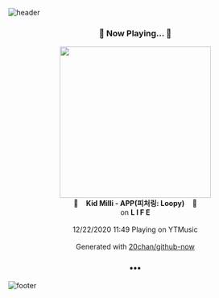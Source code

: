 ![header](https://capsule-render.vercel.app/api?type=wave&height=170&section=header&text=Hi.%20I'm%20SHIFT&fontColor=090707&fontAlignX=45&fontAlignY=65&fontSize=100)

<h3 align="center">🎵 Now Playing... 🎵</h3>
<p align="center">
  <a href="https://music.youtube.com/channel/UCYzWVpdZqtp6Ihtzy4_9M3g">
    <img width="300" src="https://lh3.googleusercontent.com/zgMUBhJrrK-CUX3nMKbQKLdXBIYMjdOgLOjRb-0RE1RnTomyhGfX0H8hQ7lwR3m10eTs5llZO9kt_9g">
  </a>
  <br>
  🎵&nbsp&nbsp&nbsp <b>Kid Milli - APP(피처링: Loopy)</b> &nbsp&nbsp&nbsp🎵
  <br>
  on <b>L I F E</b>
  
  <br />
  <br />
  12/22/2020 11:49 Playing on YTMusic
  <br />
  <br />
  Generated with <a href="https://github.com/20chan/github-now">20chan/github-now</a>
</p>

<h3 align="center">•••</h3>

![footer](https://capsule-render.vercel.app/api?type=wave&height=150&section=footer)
